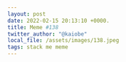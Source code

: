 ```yaml
---
layout: post
date: 2022-02-15 20:13:10 +0000.
title: Meme #138
twitter_author: "@kaiobe"
local_file: /assets/images/138.jpeg
tags: stack me meme
---
```

